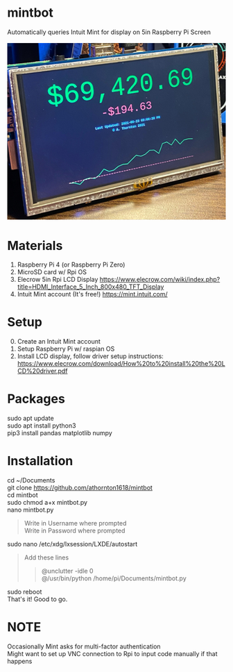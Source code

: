 # mintbot
Automatically queries Intuit Mint for display on 5in Raspberry Pi Screen <br />
<br />
![Alt text](https://github.com/athornton1618/mintbot/blob/main/mintbot_demo.jpg?raw=true)

# Materials
1. Raspberry Pi 4 (or Raspberry Pi Zero)
2. MicroSD card w/ Rpi OS
3. Elecrow 5in Rpi LCD Display https://www.elecrow.com/wiki/index.php?title=HDMI_Interface_5_Inch_800x480_TFT_Display
2. Intuit Mint account (It's free!) https://mint.intuit.com/

# Setup
0. Create an Intuit Mint account 
1. Setup Raspberry Pi w/ raspian OS
2. Install LCD display, follow driver setup instructions: https://www.elecrow.com/download/How%20to%20install%20the%20LCD%20driver.pdf

# Packages
sudo apt update <br />
sudo apt install python3 <br />
pip3 install pandas matplotlib numpy <br />

# Installation
cd ~/Documents <br />
git clone https://github.com/athornton1618/mintbot <br />
cd mintbot <br />
sudo chmod a+x mintbot.py <br />
nano mintbot.py 
> Write in Username where prompted <br />
> Write in Password where prompted <br />

sudo nano /etc/xdg/lxsession/LXDE/autostart <br />
> Add these lines 
>> @unclutter -idle 0 <br />
>> @/usr/bin/python /home/pi/Documents/mintbot.py <br />

sudo reboot <br />
That's it! Good to go. <br />

# NOTE
Occasionally Mint asks for multi-factor authentication <br />
Might want to set up VNC connection to Rpi to input code manually if that happens <br />

